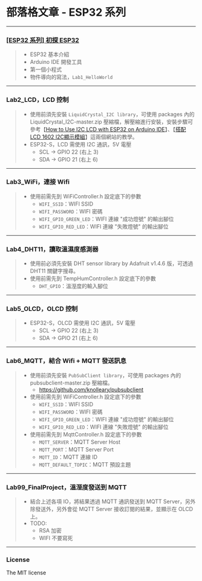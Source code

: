 # 部落格文章 - ESP32 系列


---
### [[ESP32 系列] 初探 ESP32](https://lawrencetech.blogspot.com/2024/03/esp32-esp32.html) 
> * ESP32 基本介紹
> * Arduino IDE 開發工具
> * 第一個小程式
> * 物件導向的寫法，```Lab1_HelloWorld```


---
### Lab2_LCD，LCD 控制
> * 使用前須先安裝 `LiquidCrystal_I2C library`，可使用 packages 內的 LiquidCrystal_I2C-master.zip 壓縮檔，解壓縮進行安裝，安裝步驟可參考【[How to Use I2C LCD with ESP32 on Arduino IDE](https://randomnerdtutorials.com/esp32-esp8266-i2c-lcd-arduino-ide/)】、【[搭配LCD 1602 I2C顯示模組](https://shop.mirotek.com.tw/iot/esp32-start-9/)】這兩個網站的教學。
> * ESP32-S，LCD 需使用 I2C 通訊，5V 電壓
>     + SCL → GPIO 22 (右上 3)
>     + SDA → GPIO 21 (右上 6)


---
### Lab3_WiFi，連接 Wifi
> * 使用前需先到 WiFiController.h 設定底下的參數 
>     + `WIFI_SSID`：WIFI SSID
>     + `WIFI_PASSWORD`：WIFI 密碼
>     + `WIFI_GPIO_GREEN_LED`：WIFI 連線 "成功燈號" 的輸出腳位
>     + `WIFI_GPIO_RED_LED`：WIFI 連線 "失敗燈號" 的輸出腳位 


---
### Lab4_DHT11，讀取溫濕度感測器
> * 使用前必須先安裝 DHT sensor library by Adafruit v1.4.6 版，可透過 DHT11 關鍵字搜尋。
> * 使用前需先到 TempHumController.h 設定底下的參數  
>     + `DHT_GPIO`：溫溼度的輸入腳位


---
### Lab5_OLCD，OLCD 控制
> * ESP32-S，OLCD 需使用 I2C 通訊，5V 電壓
>     + SCL → GPIO 22 (右上 3)
>     + SDA → GPIO 21 (右上 6)


---
### Lab6_MQTT，結合 Wifi + MQTT 發送訊息
> * 使用前須先安裝 `PubSubClient library`，可使用 packages 內的 pubsubclient-master.zip 壓縮檔。
>   * https://github.com/knolleary/pubsubclient
> * 使用前需先到 WiFiController.h 設定底下的參數 
>     + `WIFI_SSID`：WIFI SSID
>     + `WIFI_PASSWORD`：WIFI 密碼
>     + `WIFI_GPIO_GREEN_LED`：WIFI 連線 "成功燈號" 的輸出腳位
>     + `WIFI_GPIO_RED_LED`：WIFI 連線 "失敗燈號" 的輸出腳位 
> * 使用前需先到 MqttController.h 設定底下的參數 
>     + `MQTT_SERVER`：MQTT Server Host
>     + `MQTT_PORT`：MQTT Server Port
>     + `MQTT_ID`：MQTT 連線 ID
>     + `MQTT_DEFAULT_TOPIC`：MQTT 預設主題


---
### Lab99_FinalProject，溫溼度發送到 MQTT
> *  結合上述各項 IO，將結果透過 MQTT 通訊發送到 MQTT Server，另外除發送外，另外會從 MQTT Server 接收訂閱的結果，並顯示在 OLCD 上。
> * TODO:
>     + RSA 加密
>     + WIFI 不要寫死


---
### License
The MIT license